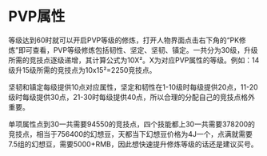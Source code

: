# PVP属性

等级达到60时就可以开启PVP等级的修炼，打开人物界面点击右下角的“PK修炼”即可查看，PVP等级修炼包括韧性、坚定、坚韧、镇定。一共分为30级，升级所需的竞技点逐级递增，其计算公式为10X²。X为对应PVP属性的等级。例如：14级升15级所需的竞技点为10x15²=2250竞技点。

坚韧和镇定每级提供10点对应属性，坚定和韧性在1-10级时每级提供20点，11-20级时每级提供30点，21-30时每级提供40点，所以合理的分配自己的竞技点格外重要。

单项属性点到30一共需要94550的竞技点，四个技能都上30一共需要378200的竞技点，相当于756400的幻想豆，天都当下幻想豆价格为4J一个，点满就需要7.5组的幻想豆，需要5000+RMB，因此想快速提升修炼等级的话还是建议买号。